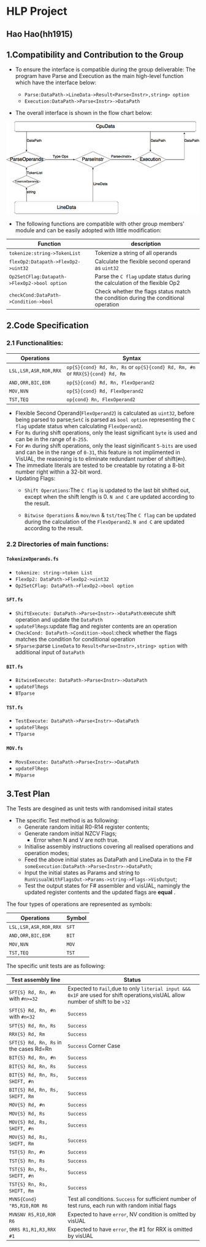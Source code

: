 # HLP Project  
## Hao Hao(hh1915)

## 1.Compatibility and Contribution to the Group

* To ensure the interface is compatible during the group deliverable:
The program have Parse and Execution as the main high-level function which have the interface below:
    * `Parse:DataPath->LineData->Result<Parse<Instr>,string> option`
    * `Execution:DataPath->Parse<Instr>->DataPath`
    
* The overall interface is shown in the flow chart below:

![Diagram](https://github.com/ichh1915/ARM/blob/master/flowchart.png)

* The following functions are compatible with other group members' module and can be easily adopted with little modification:
  
Function | description
------------ | -------------
`tokenize:string->TokenList` | Tokenize a string of all operands
`flexOp2:Datapath->FlexOp2->uint32` | Calculate the flexible second operand as `uint32`
`Op2SetCFlag:Datapath->FlexOp2->bool option` |  Parse the `C flag` update status during the calculation of the flexible Op2
`checkCond:DataPath->Condition->bool` | Check whether the flags status match the condition during the conditional operation
    
## 2.Code Specification
### 2.1 Functionalities:

Operations | Syntax
------------ | -------------
`LSL,LSR,ASR,ROR,RRX` | `op{S}{cond} Rd, Rn, Rs` or  `op{S}{cond} Rd, Rm, #n` or `RRX{S}{cond} Rd, Rm`
`AND,ORR,BIC,EOR` | `op{S}{cond} Rd, Rn, FlexOperand2`
`MOV,NVN` | `op{S}{cond} Rd, FlexOperand2`
`TST,TEQ` |`op{cond} Rn, FlexOperand2`

* Flexible Second Operand(`FlexOperand2`) is calculated as `uint32`, before being parsed to parse<Instr>;`SetC` is parsed as `bool option` representing the `C flag` update status when calculating `FlexOperand2`.
* For `Rs` during shift operations, only the least significant `byte` is used and can be in the range of `0-255`.
* For `#n` during shift operations, only the least siginificant `5-bits` are used and can be in the range of `0-31`, this feature is not implimented in VisUAL, the reasoning is to eliminate redundant number of shift(`#n`).
* The immediate literals are tested to be creatable by rotating a 8-bit number right within a 32-bit word.
* Updating Flags:
  * `Shift Operations`:The `C flag` is updated to the last bit shifted out, except when the shift length is 0. `N and C` are updated according to the result.
  
  * `Bitwise Operations` & `mov/mvn` & `tst/teq`:The `C flag` can be updated during the calculation of the `FlexOperand2`. `N and C` are updated according to the result.
  
### 2.2 Directories of main functions:
#### `TokenizeOperands.fs`
* `tokenize: string->token List`
* `FlexOp2: DataPath->FlexOp2->uint32`
* `Op2SetCFlag: DataPath->FlexOp2->bool option`

####  `SFT.fs`  
* `ShiftExecute: DataPath->Parse<Instr>->DataPath`:execute shift operation and update the `DataPath`
* `updateFlRegs`:update flag and register contents are an operation
* `CheckCond: DataPath->Condition->bool`:check whether the flags matches the condition for conditional operation
* `SFparse`:parse `LineData` to `Result<Parse<Instr>,string> option` with additional input of `DataPath` 
#### `BIT.fs` 
* `BitwiseExecute: DataPath->Parse<Instr>->DataPath`
* `updateFlRegs`
* `BTparse`
####  `TST.fs` 
* `TestExecute: DataPath->Parse<Instr>->DataPath`
* `updateFlRegs`
* `TTparse`
####  `MOV.fs` 
* `MovsExecute: DataPath->Parse<Instr>->DataPath`
* `updateFlRegs`
* `MVparse`

## 3.Test Plan
The Tests are desgined as unit tests with randomised initail states
* The specific Test method is as following:
  * Generate random initial R0-R14 register contents;
  * Generate random initial NZCV Flags;
    * Error when N and V are noth true.
  * Initialise assembly instructions covering all realised operations and operation modes;
  * Feed the above initial states as DataPath and LineData in to the F# `someExecution:DataPath->Parse<Instr>->DataPath`;
  * Input the initial states as Params and string to `RunVisualWithFlagsOut->Params->string->Flags->VisOutput`;
  * Test the output states for F# assembler and visUAL, namingly the updated register contents and the updated flags are **equal** .

The four types of operations are represented as symbols:

Operations | Symbol
------------ | -------------
`LSL,LSR,ASR,ROR,RRX`| `SFT`
`AND,ORR,BIC,EOR` | `BIT`
`MOV,NVN` | `MOV`
`TST,TEQ` | `TST`

The specific unit tests are as following:

Test assembly line | Status
------------ | -------------
`SFT{S} Rd, Rn, #n` with `#n>=32` | Expected to `Fail`,due to only `literial input &&& 0x1F` are used for shift operations,visUAL allow number of shift to be `>32`
`SFT{S} Rd, Rn, #n` with `#n<32` | `Success`
`SFT{S} Rd, Rn, Rs` | `Success`
`RRX{S} Rd, Rm` | `Success`
`SFT{S} Rd, Rn, Rs` in the cases Rd=Rn | `Success` Corner Case
`BIT{S} Rd, Rn, #n` | `Success`
`BIT{S} Rd, Rn, Rs` | `Success`
`BIT{S} Rd, Rn, Rs, SHIFT, #n` | `Success`
`BIT{S} Rd, Rn, Rs, SHIFT, Rm` | `Success`
`MOV{S} Rd, #n` | `Success`
`MOV{S} Rd, Rs` | `Success`
`MOV{S} Rd, Rs, SHIFT, #n` | `Success`
`MOV{S} Rd, Rs, SHIFT, Rm` | `Success`
`TST{S} Rn, #n` | `Success`
`TST{S} Rn, Rs` | `Success`
`TST{S} Rn, Rs, SHIFT, #n` | `Success`
`TST{S} Rn, Rs, SHIFT, Rm` | `Success`
`MVNS{Cond} "R5,R10,ROR R6`| Test all conditions. `Success` for sufficient number of test runs, each run with random initial flags
`MVNSNV R5,R10,ROR R6` | Expected to have `error`, NV condition is omitted by visUAL
`ORRS R1,R1,R3,RRX #1` | Expected to have `error`, the #1 for RRX is omitted by visUAL








